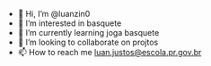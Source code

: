- 👋 Hi, I’m @luanzin0
- 👀 I’m interested in basquete
- 🌱 I’m currently learning joga basquete
- 💞️ I’m looking to collaborate on projtos
- 📫 How to reach me luan.justos@escola.pr.gov.br

<!---
luanzin0/luanzin0 is a ✨ special ✨ repository because its `README.md` (this file) appears on your GitHub profile.
You can click the Preview link to take a look at your changes.
--->

